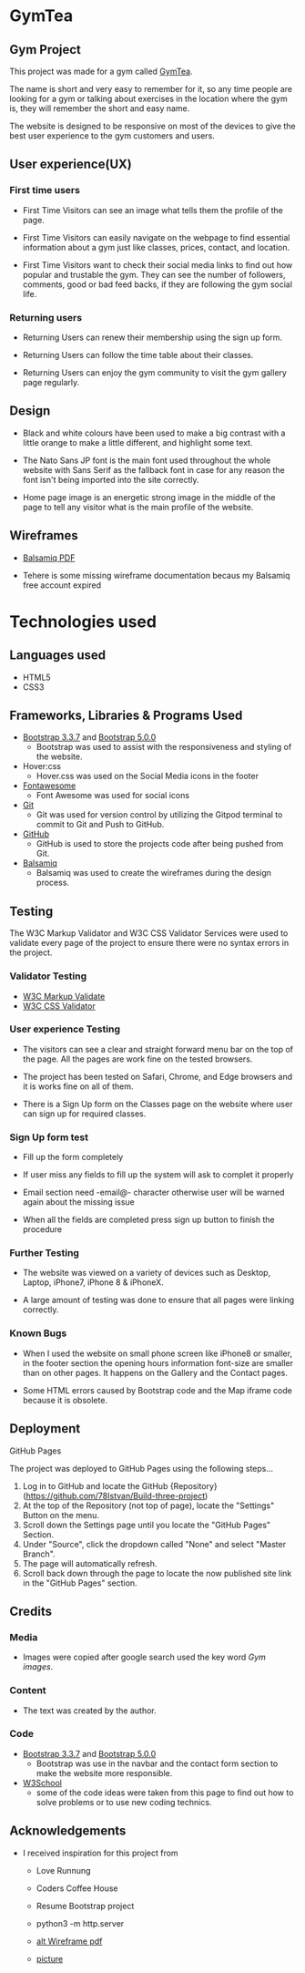 # GymTea
## Gym Project

This project was made for a gym called [GymTea]( https://78istvan.github.io/Build-three-project/).

The name is short and very easy to remember for it, so any time people are looking for a gym or talking about exercises in the location where the gym is, they will remember the short and easy name.

The website is designed to be responsive on most of the devices to give the best user experience to the gym customers and users.

## User experience(UX)

### First time users

* First Time Visitors can see an image what tells them the profile of the page.

* First Time Visitors can easily navigate on the webpage to find essential information about a gym just like classes, prices, contact, and location.

* First Time Visitors want to check their social media links to find out how popular and trustable the gym. They can see the number of followers, comments, good or bad feed backs, if they are following the gym social life.

### Returning users

* Returning Users can renew their membership using the sign up form.

* Returning Users can follow the time table about their classes.

* Returning Users can enjoy the gym community to visit the gym gallery page regularly.

## Design 

* Black and white colours have been used to make a big contrast with a little orange to make a little different, and highlight some text.

* The Nato Sans JP font is the main font used throughout the whole website with Sans Serif as the fallback font in case for any reason the font isn't being imported into the site correctly.
 
* Home page image is an energetic strong image in the middle of the page to tell any visitor what is the main profile of the website.

## Wireframes 

* [Balsamiq PDF](../images/wireframe1.pdf) 

 * Tehere is some missing wireframe documentation becaus my Balsamiq free account expired

# Technologies used

## Languages used 

* HTML5
* CSS3
## Frameworks, Libraries & Programs Used

* [Bootstrap 3.3.7](https://blog.getbootstrap.com/2016/07/25/bootstrap-3-3-7-released/) and [Bootstrap 5.0.0](https://getbootstrap.com/docs/5.0/getting-started/introduction/)
  * Bootstrap was used to assist with the responsiveness and styling of the website.
* Hover:css
  * Hover.css was used on the Social Media icons in the footer
* [Fontawesome](https://fontawesome.com/v4.7.0/)
  * Font Awesome was used for social icons
* [Git](https://gitpod.io/workspaces/)
  * Git was used for version control by utilizing the Gitpod terminal to commit to Git and Push to GitHub.
* [GitHub](https://github.com/)
  * GitHub is used to store the projects code after being pushed from Git.
* [Balsamiq](https://balsamiq.com/wireframes/?gclid=Cj0KCQjw0caCBhCIARIsAGAfuMww-ltoyDwB6ZrAlyHF7kvDAEL_HD6_6Wdy3yEckSbSgu3D-SvI5QcaAthnEALw_wcB)
  * Balsamiq was used to create the wireframes during the design process.
## Testing

The W3C Markup Validator and W3C CSS Validator Services were used to validate every page of the project to ensure there were no syntax errors in the project.

### Validator Testing

* [W3C Markup Validate](https://validator.w3.org/)
* [W3C CSS Validator](https://jigsaw.w3.org/css-validator/)

### User experience Testing

* The visitors can see a clear and straight forward menu bar on the top of the page. All the pages  are work fine on the tested browsers.

* The project has been tested on Safari, Chrome, and Edge browsers and it is works fine on all of them.

* There is a Sign Up form on the Classes page on the website where user can sign up for required classes.

### Sign Up form test

  * Fill up the form completely

  * If user miss any fields to fill up the system will ask to complet it properly

  * Email section need -email@- character otherwise user will be  warned again about the missing issue

  * When all the fields are completed press sign up button to finish the procedure

### Further Testing

  * The website was viewed on a variety of devices such as Desktop, Laptop, iPhone7, iPhone 8 & iPhoneX.

  * A large amount of testing was done to ensure that all pages were linking correctly.

  ### Known Bugs

   * When I used the website on small phone screen like iPhone8 or smaller, in the footer section the opening hours information font-size are smaller than on other pages. It happens on the Gallery and the Contact pages.

   * Some HTML errors caused by Bootstrap code and the Map iframe code because it is obsolete.

 ##  Deployment

GitHub Pages

The project was deployed to GitHub Pages using the following steps...

1. Log in to GitHub and locate the GitHub {Repository}(https://github.com/78Istvan/Build-three-project)
1. At the top of the Repository (not top of page), locate the "Settings" Button on the menu.
1. Scroll down the Settings page until you locate the "GitHub Pages" Section.
1. Under "Source", click the dropdown called "None" and select "Master Branch".
1. The page will automatically refresh.
1. Scroll back down through the page to locate the now published site link in the "GitHub Pages" section. 

## Credits 

### Media

* Images were copied after google search used the key word _Gym images_.

### Content

* The text was created by the author.

### Code

* [Bootstrap 3.3.7](https://blog.getbootstrap.com/2016/07/25/bootstrap-3-3-7-released/) and [Bootstrap 5.0.0](https://getbootstrap.com/docs/5.0/getting-started/introduction/)
  * Bootstrap was use in the navbar and the contact form section to make the website more responsible. 
* [W3School](https://www.w3schools.com/) 
   * some of the code ideas were taken from this page to find out how to solve problems or to use new coding technics.

## Acknowledgements

* I received inspiration for this project from 

  * Love Runnung

  * Coders Coffee House

  * Resume Bootstrap project

  * python3 -m http.server

  *  [alt Wireframe pdf]("../images/wireframe1.pdf")

  * [picture](trainer-6.jpg)